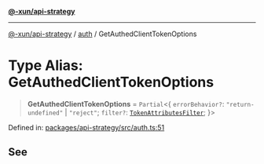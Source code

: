 [**@-xun/api-strategy**](../../README.md)

***

[@-xun/api-strategy](../../README.md) / [auth](../README.md) / GetAuthedClientTokenOptions

# Type Alias: GetAuthedClientTokenOptions

> **GetAuthedClientTokenOptions** = `Partial`\<\{ `errorBehavior?`: `"return-undefined"` \| `"reject"`; `filter?`: [`TokenAttributesFilter`](../types/type-aliases/TokenAttributesFilter.md); \}\>

Defined in: [packages/api-strategy/src/auth.ts:51](https://github.com/Xunnamius/api-utils/blob/3905fc4975c9f15e022202427b124cf715fcf3dc/packages/api-strategy/src/auth.ts#L51)

## See
